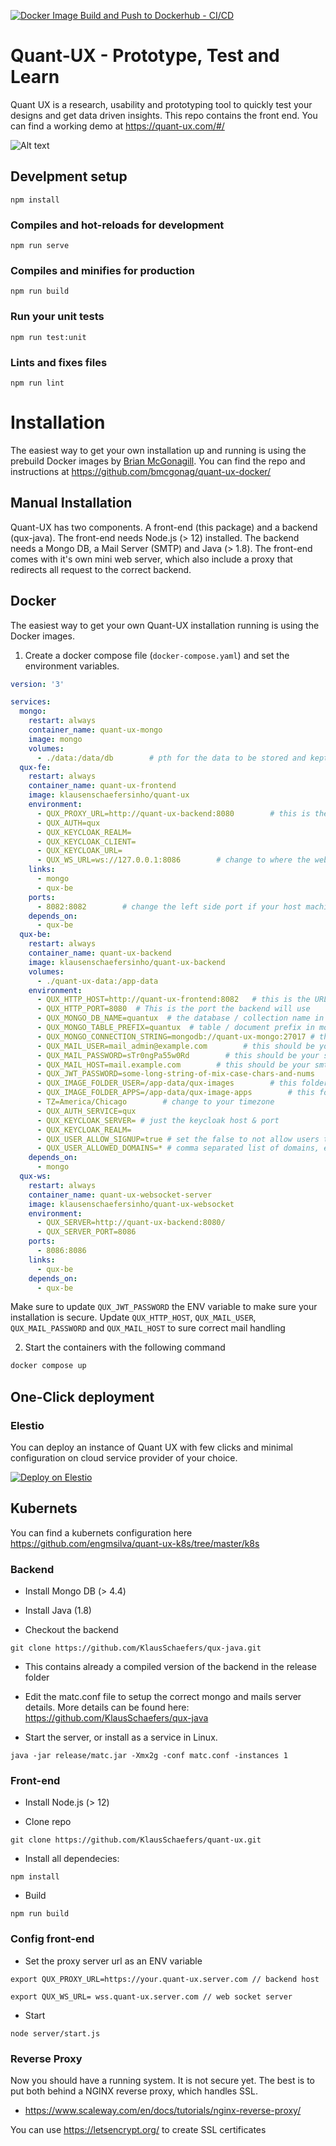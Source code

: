 [![Docker Image Build and Push to Dockerhub - CI/CD](https://github.com/KlausSchaefers/quant-ux/actions/workflows/docker.yml/badge.svg)](https://github.com/KlausSchaefers/quant-ux/actions/workflows/docker.yml)

# Quant-UX - Prototype, Test and Learn

Quant UX is a research, usability and prototyping tool to quickly test your designs and get data driven insights. 
This repo contains the front end. You can find a working demo at https://quant-ux.com/#/

![Alt text](docs/preview.jpg?raw=true "Quant-UX preview")

## Develpment setup
```
npm install
```

### Compiles and hot-reloads for development
```
npm run serve
```

### Compiles and minifies for production
```
npm run build
```

### Run your unit tests
```
npm run test:unit
```

### Lints and fixes files
```
npm run lint
```


# Installation

The easiest way to get your own installation up and running is using the prebuild Docker images by [Brian McGonagill](https://github.com/bmcgonag).  You can find the repo and instructions at https://github.com/bmcgonag/quant-ux-docker/


## Manual Installation

Quant-UX has two components. A front-end (this package) and a backend (qux-java). The front-end needs Node.js (> 12) installed. The backend needs a Mongo DB, a Mail Server (SMTP) and Java (> 1.8). The front-end comes with it's own mini web server, which also include a proxy that redirects all request to the correct backend.

## Docker

The easiest way to get your own Quant-UX installation running is using the Docker images. 

1) Create a docker compose file (`docker-compose.yaml`) and set the environment variables.

```yaml
version: '3'

services:
  mongo:
    restart: always
    container_name: quant-ux-mongo
    image: mongo
    volumes:
      - ./data:/data/db        # pth for the data to be stored and kept on your host machine is on the left side of the ":"
  qux-fe:
    restart: always
    container_name: quant-ux-frontend
    image: klausenschaefersinho/quant-ux
    environment:
      - QUX_PROXY_URL=http://quant-ux-backend:8080        # this is the path the front end uses to talk tot he backend
      - QUX_AUTH=qux
      - QUX_KEYCLOAK_REALM=
      - QUX_KEYCLOAK_CLIENT=
      - QUX_KEYCLOAK_URL=
      - QUX_WS_URL=ws://127.0.0.1:8086        # change to where the websocket server is deployed for external access
    links:
      - mongo
      - qux-be
    ports:
      - 8082:8082        # change the left side port if your host machine already has 8082 in use
    depends_on:
      - qux-be
  qux-be:
    restart: always
    container_name: quant-ux-backend
    image: klausenschaefersinho/quant-ux-backend
    volumes:
      - ./quant-ux-data:/app-data
    environment:
      - QUX_HTTP_HOST=http://quant-ux-frontend:8082   # this is the URL included in the mails, e.g. password resets
      - QUX_HTTP_PORT=8080  # This is the port the backend will use
      - QUX_MONGO_DB_NAME=quantux  # the database / collection name in mongodb
      - QUX_MONGO_TABLE_PREFIX=quantux  # table / document prefix in mongodb
      - QUX_MONGO_CONNECTION_STRING=mongodb://quant-ux-mongo:27017 # this assumes your mongodb container will be called "quant-ux-mongo" in the docker-compose file
      - QUX_MAIL_USER=mail_admin@example.com        # this should be your smtp email user
      - QUX_MAIL_PASSWORD=sTr0ngPa55w0Rd        # this should be your smtp email password
      - QUX_MAIL_HOST=mail.example.com        # this should be your smtp host address
      - QUX_JWT_PASSWORD=some-long-string-of-mix-case-chars-and-nums        # you should change this to a real JWT secret
      - QUX_IMAGE_FOLDER_USER=/app-data/qux-images        # this folder should mapped in the volume
      - QUX_IMAGE_FOLDER_APPS=/app-data/qux-image-apps        # this folder should mapped in the volume
      - TZ=America/Chicago        # change to your timezone
      - QUX_AUTH_SERVICE=qux
      - QUX_KEYCLOAK_SERVER= # just the keycloak host & port
      - QUX_KEYCLOAK_REALM=
      - QUX_USER_ALLOW_SIGNUP=true # set the false to not allow users to signup
      - QUX_USER_ALLOWED_DOMAINS=* # comma separated list of domains, e.g. 'my-server.com' or '*' for all
    depends_on:
      - mongo
  qux-ws:
    restart: always
    container_name: quant-ux-websocket-server
    image: klausenschaefersinho/quant-ux-websocket
    environment:
      - QUX_SERVER=http://quant-ux-backend:8080/
      - QUX_SERVER_PORT=8086
    ports:
      - 8086:8086
    links:
      - qux-be
    depends_on:
      - qux-be

```

Make sure to update `QUX_JWT_PASSWORD` the ENV variable to make sure your installation is secure.
Update `QUX_HTTP_HOST`, `QUX_MAIL_USER`, `QUX_MAIL_PASSWORD` and `QUX_MAIL_HOST` to sure correct mail handling


2) Start the containers with the following command

```bash
docker compose up
```

## One-Click deployment

### Elestio
You can deploy an instance of Quant UX with few clicks and minimal configuration on cloud service provider of your choice.
 
[![Deploy on Elestio](https://elest.io/images/logos/deploy-to-elestio-btn.png)](https://elest.io/open-source/quant-ux)

## Kubernets

You can find a kubernets configuration here https://github.com/engmsilva/quant-ux-k8s/tree/master/k8s

### Backend

- Install Mongo DB (> 4.4)

- Install Java (1.8)

- Checkout the backend

```
git clone https://github.com/KlausSchaefers/qux-java.git
```

- This contains already a compiled version of the backend in the release folder

- Edit the matc.conf file to setup the correct mongo and mails server details. More details can be found here: https://github.com/KlausSchaefers/qux-java

- Start the server, or install as a service in Linux. 

```
java -jar release/matc.jar -Xmx2g -conf matc.conf -instances 1
```


### Front-end

- Install Node.js (> 12)

- Clone repo

```
git clone https://github.com/KlausSchaefers/quant-ux.git
```

- Install all dependecies:

```
npm install
```

- Build 
```
npm run build
```

### Config front-end
- Set the proxy server url as an ENV variable

```
export QUX_PROXY_URL=https://your.quant-ux.server.com // backend host

export QUX_WS_URL= wss.quant-ux.server.com // web socket server

```

- Start
```
node server/start.js
```

### Reverse Proxy

Now you should have a running system. It is not secure yet. The best is to put both behind a NGINX reverse proxy, which handles SSL.

- https://www.scaleway.com/en/docs/tutorials/nginx-reverse-proxy/

You can use https://letsencrypt.org/ to create SSL certificates










